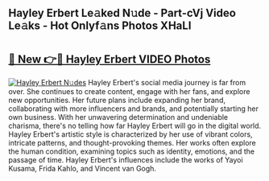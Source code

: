 ## Hayley Erbert Le𝚊ked N𝚞de - Part-cVj Video Le𝚊ks - Hot Onlyf𝚊ns Photos XHaLI

# <h2><a href="http://ab53654.deff.icu/?id=Hayley+Erbert">🔗 New 👉🔴 Hayley Erbert VIDEO Photos</a></h2>

[![Hayley Erbert N𝚞des](https://i.imgur.com/rIISA9y.gif)](http://ab53654.deff.icu/?id=Hayley+Erbert)
Hayley Erbert's social media journey is far from over. She continues to create content, engage with her fans, and explore new opportunities. Her future plans include expanding her brand, collaborating with more influencers and brands, and potentially starting her own business. With her unwavering determination and undeniable charisma, there's no telling how far Hayley Erbert will go in the digital world. Hayley Erbert's artistic style is characterized by her use of vibrant colors, intricate patterns, and thought-provoking themes. Her works often explore the human condition, examining topics such as identity, emotions, and the passage of time. Hayley Erbert's influences include the works of Yayoi Kusama, Frida Kahlo, and Vincent van Gogh.
